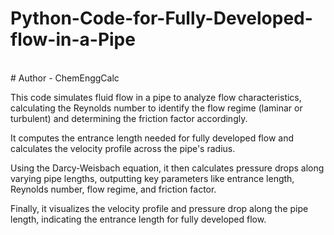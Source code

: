 # Python-Code-for-Fully-Developed-flow-in-a-Pipe
<br>
# Author - ChemEnggCalc
<br>

This code simulates fluid flow in a pipe to analyze flow characteristics, calculating the Reynolds number to identify the flow regime (laminar or turbulent) and determining the friction factor accordingly.
<br>

It computes the entrance length needed for fully developed flow and calculates the velocity profile across the pipe's radius. 
<br>

Using the Darcy-Weisbach equation, it then calculates pressure drops along varying pipe lengths, outputting key parameters like entrance length, Reynolds number, flow regime, and friction factor. 
<br>

Finally, it visualizes the velocity profile and pressure drop along the pipe length, indicating the entrance length for fully developed flow.
